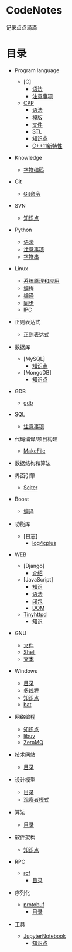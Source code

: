 # CodeNotes
记录点点滴滴

# 目录
* Program language
	* [C]
		* [语法](ProgramLanguage/C/语法.md)
		* [注意事项](ProgramLanguage/C/注意事项.md)
	* [CPP](ProgramLanguage/CPP)
		* [语法](ProgramLanguage/CPP/语法.md)
		* [模版](ProgramLanguage/CPP/模版.md)
		* [文件](ProgramLanguage/CPP/文件.md)
		* [STL](ProgramLanguage/CPP/stl.md)
		* [知识点](ProgramLanguage/CPP/知识点.md)
		* [C++11新特性](ProgramLanguage/CPP/C++11.md)
* Knowledge
	* [字符编码](Knowledge/字符编码.md)
* Git
	* [Git命令](Git/Git命令.md)
* SVN
	* [知识点](SVN/知识点.md)
* Python
	* [语法](Python/语法.md)
	* [注意事项](Python/注意事项.md)
	* [字符串](Python/字符串.md)
* Linux
	* [系统原理和应用](Linux/系统原理和应用.md)
	* [编程](Linux/编程.md)
	* [编译](Linux/编译.md)
	* [同步](Linux/同步.md)
	* [IPC](Linux/IPC.md)
* 正则表达式
	* [正则表达式](Regex/正则表达式.md)
* 数据库
	* [MySQL]
		* [知识点](Databases/MySQL/知识点.md)
	* [MongoDB]
		* [知识点](Databases/MongoDB/知识.md)
* GDB
	* [gdb](GDB/gdb.md)
* SQL
	* [注意事项](SQL/注意事项.md)
* 代码编译/项目构建
	* [MakeFile](CodeBuild/MakeFile.md)
* 数据结构和算法

* 界面引擎
	* [Sciter](GuiEngine/Sciter.md)

* Boost
	* [编译](Boost/编译.md)
	
* 功能库
	* [日志]
		* [log4cplus](Functionlibrary/Log/log4cplus/用法.md)
* WEB
	* [Django]
		* [介绍](WEB/Django/介绍.md)
	* [JavaScript]
		* [知识](WEB/JavaScript/知识.md)
		* [语法](WEB/JavaScript/语法.md)
		* [闭包](WEB/JavaScript/闭包.md)
		* [DOM](WEB/JavaScript/DOM.md)
	* [Tinyhttpd](WEB/Tinyhttpd)
		* [知识](WEB/Tinyhttpd/知识点.md)
* GNU
	* [文件](GNU/fileutils.md)
	* [Shell](GNU/Shellutils.md)
	* [文本](GNU/textutils.md)
* Windows
	* [目录](Windows/目录.md)
	* [多线程](Windows/多线程.md)
	* [知识点](Windows/知识点.md)
	* [bat](Windows/bat.md)
* 网络编程
	* [知识点](NetWork/socket.md)
	* [libuv](NetWork/libuv.md)
	* [ZeroMQ](NetWork/ZeroMQ.md)
* 技术网站
	* [目录](blog/blog.md)
* 设计模型
	* [目录](DesignModel/目录.md)
	* [观察者模式](DesignModel/观察者模式.md)
* 算法
	* [目录](algorithm/目录.md)
* 软件架构
	* [知识点](SoftwareArchitecture/知识点.md)
* RPC
	* [rcf](RPC/rcf)
		* [目录](RPC/rcf/rcf.md)
* 序列化
	* [protobuf](protobuf)
		* [目录](protobuf/protobuf.md)
* 工具
	* [JupyterNotebook](tools/JupyterNotebook)
		* [知识点](tools/JupyterNotebook/知识点.md)
